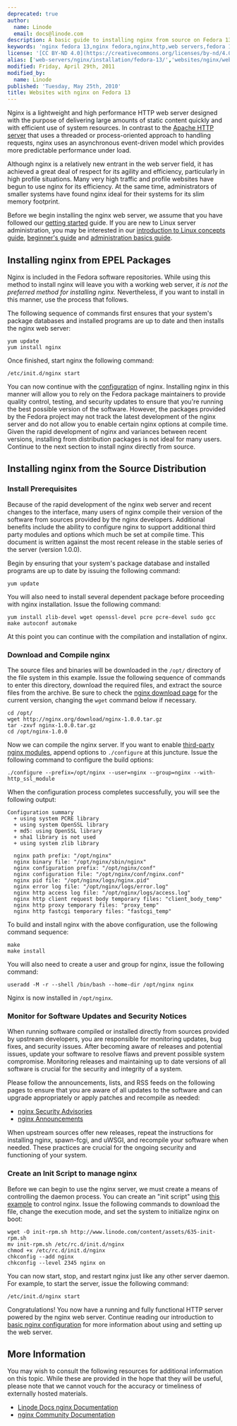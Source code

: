 ```yaml
---
deprecated: true
author:
  name: Linode
  email: docs@linode.com
description: A basic guide to installing nginx from source on Fedora 13
keywords: 'nginx fedora 13,nginx fedora,nginx,http,web servers,fedora 13'
license: '[CC BY-ND 4.0](https://creativecommons.org/licenses/by-nd/4.0)'
alias: ['web-servers/nginx/installation/fedora-13/','websites/nginx/websites-with-nginx-on-fedora-13/']
modified: Friday, April 29th, 2011
modified_by:
  name: Linode
published: 'Tuesday, May 25th, 2010'
title: Websites with nginx on Fedora 13
---
```




Nginx is a lightweight and high performance HTTP web server designed with the purpose of delivering large amounts of static content quickly and with efficient use of system resources. In contrast to the [Apache HTTP server](/content/web-servers/apache/) that uses a threaded or process-oriented approach to handling requests, nginx uses an asynchronous event-driven model which provides more predictable performance under load.

Although nginx is a relatively new entrant in the web server field, it has achieved a great deal of respect for its agility and efficiency, particularly in high profile situations. Many very high traffic and profile websites have begun to use nginx for its efficiency. At the same time, administrators of smaller systems have found nginx ideal for their systems for its slim memory footprint.

Before we begin installing the nginx web server, we assume that you have followed our [getting started](/content/getting-started/) guide. If you are new to Linux server administration, you may be interested in our [introduction to Linux concepts guide](/content/tools-reference/introduction-to-linux-concepts/), [beginner's guide](/content/beginners-guide/) and [administration basics guide](/content/using-linux/administration-basics).

Installing nginx from EPEL Packages
-----------------------------------

Nginx is included in the Fedora software repositories. While using this method to install nginx will leave you with a working web server, *it is not the preferred method for installing nginx.* Nevertheless, if you want to install in this manner, use the process that follows.

The following sequence of commands first ensures that your system's package databases and installed programs are up to date and then installs the nginx web server:

    yum update
    yum install nginx

Once finished, start nginx the following command:

    /etc/init.d/nginx start

You can now continue with the [configuration](/content/websites/nginx/basic-nginx-configuration) of nginx. Installing nginx in this manner will allow you to rely on the Fedora package maintainers to provide quality control, testing, and security updates to ensure that you're running the best possible version of the software. However, the packages provided by the Fedora project may not track the latest development of the nginx server and do not allow you to enable certain nginx options at compile time. Given the rapid development of nginx and variances between recent versions, installing from distribution packages is not ideal for many users. Continue to the next section to install nginx directly from source.

Installing nginx from the Source Distribution
---------------------------------------------

### Install Prerequisites

Because of the rapid development of the nginx web server and recent changes to the interface, many users of nginx compile their version of the software from sources provided by the nginx developers. Additional benefits include the ability to configure nginx to support additional third party modules and options which much be set at compile time. This document is written against the most recent release in the stable series of the server (version 1.0.0).

Begin by ensuring that your system's package database and installed programs are up to date by issuing the following command:

    yum update

You will also need to install several dependent package before proceeding with nginx installation. Issue the following command:

    yum install zlib-devel wget openssl-devel pcre pcre-devel sudo gcc make autoconf automake

At this point you can continue with the compilation and installation of nginx.

### Download and Compile nginx

The source files and binaries will be downloaded in the `/opt/` directory of the file system in this example. Issue the following sequence of commands to enter this directory, download the required files, and extract the source files from the archive. Be sure to check the [nginx download page](http://nginx.org/en/download.html#stable_versions) for the current version, changing the `wget` command below if necessary.

    cd /opt/
    wget http://nginx.org/download/nginx-1.0.0.tar.gz
    tar -zxvf nginx-1.0.0.tar.gz
    cd /opt/nginx-1.0.0

Now we can compile the nginx server. If you want to enable [third-party nginx modules](http://wiki.nginx.org/Nginx3rdPartyModules), append options to `./configure` at this juncture. Issue the following command to configure the build options:

    ./configure --prefix=/opt/nginx --user=nginx --group=nginx --with-http_ssl_module

When the configuration process completes successfully, you will see the following output:

    Configuration summary
      + using system PCRE library
      + using system OpenSSL library
      + md5: using OpenSSL library
      + sha1 library is not used
      + using system zlib library

      nginx path prefix: "/opt/nginx"
      nginx binary file: "/opt/nginx/sbin/nginx"
      nginx configuration prefix: "/opt/nginx/conf"
      nginx configuration file: "/opt/nginx/conf/nginx.conf"
      nginx pid file: "/opt/nginx/logs/nginx.pid"
      nginx error log file: "/opt/nginx/logs/error.log"
      nginx http access log file: "/opt/nginx/logs/access.log"
      nginx http client request body temporary files: "client_body_temp"
      nginx http proxy temporary files: "proxy_temp"
      nginx http fastcgi temporary files: "fastcgi_temp"

To build and install nginx with the above configuration, use the following command sequence:

    make
    make install

You will also need to create a user and group for nginx, issue the following command:

    useradd -M -r --shell /bin/bash --home-dir /opt/nginx nginx

Nginx is now installed in `/opt/nginx`.

### Monitor for Software Updates and Security Notices

When running software compiled or installed directly from sources provided by upstream developers, you are responsible for monitoring updates, bug fixes, and security issues. After becoming aware of releases and potential issues, update your software to resolve flaws and prevent possible system compromise. Monitoring releases and maintaining up to date versions of all software is crucial for the security and integrity of a system.

Please follow the announcements, lists, and RSS feeds on the following pages to ensure that you are aware of all updates to the software and can upgrade appropriately or apply patches and recompile as needed:

-   [nginx Security Advisories](http://nginx.org/en/security_advisories.html)
-   [nginx Announcements](http://nginx.org/)

When upstream sources offer new releases, repeat the instructions for installing nginx, spawn-fcgi, and uWSGI, and recompile your software when needed. These practices are crucial for the ongoing security and functioning of your system.

### Create an Init Script to manage nginx

Before we can begin to use the nginx server, we must create a means of controlling the daemon process. You can create an "init script" using [this example](/content/assets/635-init-rpm.sh) to control nginx. Issue the following commands to download the file, change the execution mode, and set the system to initialize nginx on boot:

    wget -O init-rpm.sh http://www.linode.com/content/assets/635-init-rpm.sh
    mv init-rpm.sh /etc/rc.d/init.d/nginx
    chmod +x /etc/rc.d/init.d/nginx
    chkconfig --add nginx
    chkconfig --level 2345 nginx on

You can now start, stop, and restart nginx just like any other server daemon. For example, to start the server, issue the following command:

    /etc/init.d/nginx start

Congratulations! You now have a running and fully functional HTTP server powered by the nginx web server. Continue reading our introduction to [basic nginx configuration](/content/websites/nginx/basic-nginx-configuration) for more information about using and setting up the web server.

More Information
----------------

You may wish to consult the following resources for additional information on this topic. While these are provided in the hope that they will be useful, please note that we cannot vouch for the accuracy or timeliness of externally hosted materials.

- [Linode Docs nginx Documentation](/content/web-servers/nginx/)
- [nginx Community Documentation](http://wiki.nginx.org)
